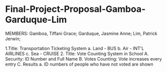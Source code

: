 # Final-Project-Proposal-Gamboa-Garduque-Lim

MEMBERS: Gamboa, Tiffani Grace;
         Garduque, Jasmine Anne;
         Lim, Patrick Jerwin;

1.Title: Transportation Ticketing System
        a. Land - BUS
        b. Air - INT'L AIRLINES
        c. Sea - CRUISE
2. Title: Vote Counting System in School
         A. Security: ID Number and Full Name
         B. Votes Counting: Vote increases every entry
         C. Results
                  a. ID numbers of people who have not voted are shown
         
